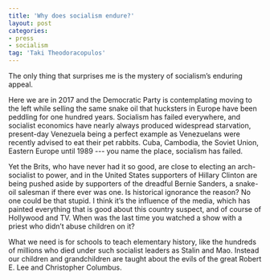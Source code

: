 ```yaml
---
title: 'Why does socialism endure?'
layout: post
categories:
- press
- socialism
tag: 'Taki Theodoracopulos'
---
```


The only thing that surprises me is the mystery of socialism’s enduring appeal.  
  
Here we are in 2017 and the Democratic Party is contemplating moving to the left while selling the same snake oil that hucksters in Europe have been peddling for one hundred years. Socialism has failed everywhere, and socialist economics have nearly always produced widespread starvation, present-day Venezuela being a perfect example as Venezuelans were recently advised to eat their pet rabbits. Cuba, Cambodia, the Soviet Union, Eastern Europe until 1989 --- you name the place, socialism has failed.

Yet the Brits, who have never had it so good, are close to electing an arch-socialist to power, and in the United States supporters of Hillary Clinton are being pushed aside by supporters of the dreadful Bernie Sanders, a snake-oil salesman if there ever was one. Is historical ignorance the reason? No one could be that stupid. I think it’s the influence of the media, which has painted everything that is good about this country suspect, and of course of Hollywood and TV. When was the last time you watched a show with a priest who didn’t abuse children on it?

What we need is for schools to teach elementary history, like the hundreds of millions who died under such socialist leaders as Stalin and Mao. Instead our children and grandchildren are taught about the evils of the great Robert E. Lee and Christopher Columbus.